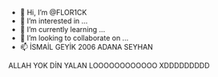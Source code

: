 - 👋 Hi, I’m @FLOR1CK
- 👀 I’m interested in ...
- 🌱 I’m currently learning ...
- 💞️ I’m looking to collaborate on ...
- 📫 İSMAİL GEYİK 2006 ADANA SEYHAN

<!---
FLOR1CK/FLOR1CK is a ✨ special ✨ repository because its `README.md` (this file) appears on your GitHub profile.
You can click the Preview link to take a look at your changes.
--->
ALLAH YOK DİN YALAN LOOOOOOOOOOOO XDDDDDDDDD
